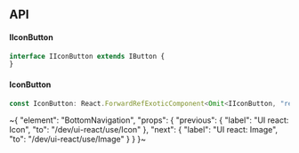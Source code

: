 

## API

#### IIconButton

```ts
interface IIconButton extends IButton {
}
```

#### IconButton

```ts
const IconButton: React.ForwardRefExoticComponent<Omit<IIconButton, "ref"> & React.RefAttributes<unknown>>;
```


~{
  "element": "BottomNavigation",
  "props": {
    "previous": {
      "label": "UI react: Icon",
      "to": "/dev/ui-react/use/Icon"
    },
    "next": {
      "label": "UI react: Image",
      "to": "/dev/ui-react/use/Image"
    }
  }
}~
